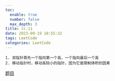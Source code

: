 ```yaml
---
toc:
  enable: true
  number: false
  max_depth: 3
title: lc-11
date: 2023-09-19 10:55:32
tags: LeetCode
categories: LeetCode
---
```


```
1. 双指针首先一个指向第一个高，一个指向最后一个高
2. 移动指针时，移动高较小的指针，因为它是限制体积的因素
```
[题目](https://leetcode.com/problems/container-with-most-water)
